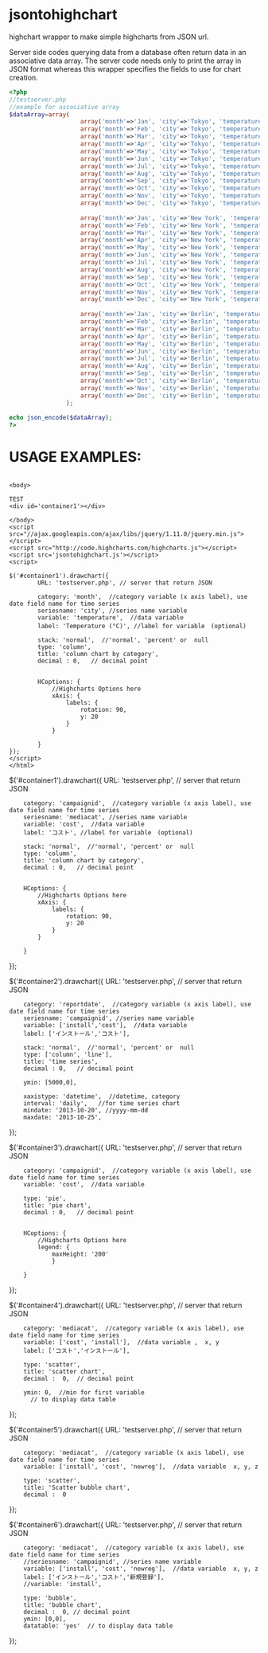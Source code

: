 jsontohighchart
===============

highchart wrapper to make simple highcharts from JSON url.

Server side codes querying data from a database often return data in an associative data array. The server code needs only to print the array in JSON format whereas this wrapper specifies the fields to use for chart creation.

```php
<?php
//testserver.php
//example for associative array 
$dataArray=array( 
					array('month'=>'Jan', 'city'=>'Tokyo', 'temperature'=>7.0),
		  			array('month'=>'Feb', 'city'=>'Tokyo', 'temperature'=>6.9),
		  			array('month'=>'Mar', 'city'=>'Tokyo', 'temperature'=>9.5),
		  			array('month'=>'Apr', 'city'=>'Tokyo', 'temperature'=>14.5),
		  			array('month'=>'May', 'city'=>'Tokyo', 'temperature'=>18.2),
		  			array('month'=>'Jun', 'city'=>'Tokyo', 'temperature'=>21.5),
		  			array('month'=>'Jul', 'city'=>'Tokyo', 'temperature'=>25.2),
		  			array('month'=>'Aug', 'city'=>'Tokyo', 'temperature'=>26.5),
		  			array('month'=>'Sep', 'city'=>'Tokyo', 'temperature'=>23.3),
		  			array('month'=>'Oct', 'city'=>'Tokyo', 'temperature'=>18.3),
		  			array('month'=>'Nov', 'city'=>'Tokyo', 'temperature'=>13.9),
		  			array('month'=>'Dec', 'city'=>'Tokyo', 'temperature'=>9.6),
		  			
		  			array('month'=>'Jan', 'city'=>'New York', 'temperature'=>-0.2),
		  			array('month'=>'Feb', 'city'=>'New York', 'temperature'=>0.8),
		  			array('month'=>'Mar', 'city'=>'New York', 'temperature'=>5.7),
		  			array('month'=>'Apr', 'city'=>'New York', 'temperature'=>11.3),
		  			array('month'=>'May', 'city'=>'New York', 'temperature'=>17.0),
		  			array('month'=>'Jun', 'city'=>'New York', 'temperature'=>22.0),
		  			array('month'=>'Jul', 'city'=>'New York', 'temperature'=>24.8),
		  			array('month'=>'Aug', 'city'=>'New York', 'temperature'=>24.1),
		  			array('month'=>'Sep', 'city'=>'New York', 'temperature'=>20.1),
		  			array('month'=>'Oct', 'city'=>'New York', 'temperature'=>14.1),
		  			array('month'=>'Nov', 'city'=>'New York', 'temperature'=>8.6),
		  			array('month'=>'Dec', 'city'=>'New York', 'temperature'=>2.5),
		  			
		  			array('month'=>'Jan', 'city'=>'Berlin', 'temperature'=>-0.9),
		  			array('month'=>'Feb', 'city'=>'Berlin', 'temperature'=>0.6),
		  			array('month'=>'Mar', 'city'=>'Berlin', 'temperature'=>3.5),
		  			array('month'=>'Apr', 'city'=>'Berlin', 'temperature'=>8.4),
		  			array('month'=>'May', 'city'=>'Berlin', 'temperature'=>13.5),
		  			array('month'=>'Jun', 'city'=>'Berlin', 'temperature'=>17.0),
		  			array('month'=>'Jul', 'city'=>'Berlin', 'temperature'=>18.6),
		  			array('month'=>'Aug', 'city'=>'Berlin', 'temperature'=>17.9),
		  			array('month'=>'Sep', 'city'=>'Berlin', 'temperature'=>14.3),
		  			array('month'=>'Oct', 'city'=>'Berlin', 'temperature'=>9.0),
		  			array('month'=>'Nov', 'city'=>'Berlin', 'temperature'=>3.9),
		  			array('month'=>'Dec', 'city'=>'Berlin', 'temperature'=>1.0)
		  		);
                
echo json_encode($dataArray);
?>

```


USAGE EXAMPLES:
=================================================
```<html>

<body>

TEST
<div id='container1'></div>

</body>
<script src="//ajax.googleapis.com/ajax/libs/jquery/1.11.0/jquery.min.js"></script>
<script src="http://code.highcharts.com/highcharts.js"></script>
<script src='jsontohighchart.js'></script>
<script>
    
$('#container1').drawchart({
		URL: 'testserver.php', // server that return JSON
		
		category: 'month',  //category variable (x axis label), use date field name for time series 
		seriesname: 'city', //series name variable
		variable: 'temperature',  //data variable 
		label: 'Temperature (°C)', //label for variable　(optional)
		
		stack: 'normal',  //'normal', 'percent' or  null
		type: 'column',
		title: 'column chart by category', 
		decimal : 0,   // decimal point
		
			
		HCoptions: {
			//Highcharts Options here
			xAxis: {
				labels: {
					rotation: 90,
					y: 20
				}
			}
	
		}
});
</script>
</html>
```

$('#container1').drawchart({
		URL: 'testserver.php', // server that return JSON
		
		category: 'campaignid',  //category variable (x axis label), use date field name for time series 
		seriesname: 'mediacat', //series name variable
		variable: 'cost',  //data variable 
		label: 'コスト', //label for variable　(optional)
		
		stack: 'normal',  //'normal', 'percent' or  null
		type: 'column',
		title: 'column chart by category', 
		decimal : 0,   // decimal point
		
			
		HCoptions: {
			//Highcharts Options here
			xAxis: {
				labels: {
					rotation: 90,
					y: 20
				}
			}
	
		}
});

$('#container2').drawchart({
		URL: 'testserver.php', // server that return JSON
		
		category: 'reportdate',  //category variable (x axis label), use date field name for time series 
		seriesname: 'campaignid', //series name variable
		variable: ['install','cost'],  //data variable 
		label: ['インストール','コスト'],

		stack: 'normal',  //'normal', 'percent' or  null
		type: ['column', 'line'],
		title: 'time series', 
		decimal : 0,   // decimal point
		
		ymin: [5000,0],
		
		xaxistype: 'datetime',  //datetime, category
		interval: 'daily',   //for time series chart
		mindate: '2013-10-20', //yyyy-mm-dd
		maxdate: '2013-10-25',
		
		
});



$('#container3').drawchart({
		URL: 'testserver.php', // server that return JSON
		
		category: 'campaignid',  //category variable (x axis label), use date field name for time series 
		variable: 'cost',  //data variable 
		
		type: 'pie',
		title: 'pie chart', 
		decimal : 0,   // decimal point
		
		
		HCoptions: {
			//Highcharts Options here
			legend: {
				maxHeight: '200'
				}
			
		}
});


$('#container4').drawchart({
		URL: 'testserver.php', // server that return JSON
		
		category: 'mediacat',  //category variable (x axis label), use date field name for time series 
		variable: ['cost', 'install'],  //data variable ,  x, y
		label: ['コスト','インストール'],
		
		type: 'scatter',
		title: 'scatter chart', 
		decimal :  0,  // decimal point
		
		ymin: 0,  //min for first variable
		  // to display data table
		
});


$('#container5').drawchart({
		URL: 'testserver.php', // server that return JSON
		
		category: 'mediacat',  //category variable (x axis label), use date field name for time series 
		variable: ['install', 'cost', 'newreg'],  //data variable  x, y, z
		
		type: 'scatter',
		title: 'Scatter bubble chart', 
		decimal :  0  
		
});


$('#container6').drawchart({
		URL: 'testserver.php', // server that return JSON
		
		category: 'mediacat',  //category variable (x axis label), use date field name for time series 
		//seriesname: 'campaignid', //series name variable
		variable: ['install', 'cost', 'newreg'],  //data variable  x, y, z
		label: ['インストール','コスト','新規登録'],
		//variable: 'install',
		
		type: 'bubble',
		title: 'bubble chart', 
		decimal :  0, // decimal point
		ymin: [0,0],
		datatable: 'yes'  // to display data table
		
});

